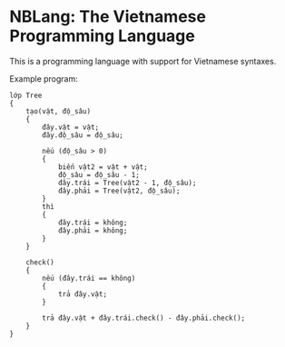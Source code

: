 # NBLang: The Vietnamese Programming Language

This is a programming language with support for Vietnamese syntaxes.

Example program:

```nblang
lớp Tree
{
    tạo(vật, độ_sâu)
    {
        đây.vật = vật;
        đây.độ_sâu = độ_sâu;

        nếu (độ_sâu > 0)
        {
            biến vật2 = vật + vật;
            độ_sâu = độ_sâu - 1;
            đây.trái = Tree(vật2 - 1, độ_sâu);
            đây.phải = Tree(vật2, độ_sâu);
        }
        thì
        {
            đây.trái = không;
            đây.phải = không;
        }
    }

    check()
    {
        nếu (đây.trái == không)
        {
            trả đây.vật;
        }

        trả đây.vật + đây.trái.check() - đây.phải.check();
    }
}
```
